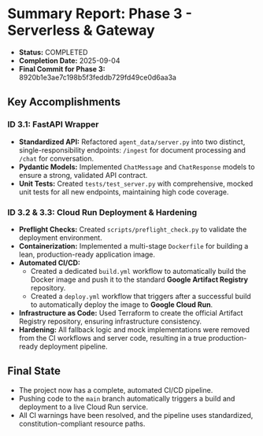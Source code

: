 # Summary Report: Phase 3 - Serverless & Gateway

- **Status:** COMPLETED
- **Completion Date:** 2025-09-04
- **Final Commit for Phase 3:** 8920b1e3ae7c198b5f3feddb729fd49ce0d6aa3a

## Key Accomplishments

### ID 3.1: FastAPI Wrapper
- **Standardized API:** Refactored `agent_data/server.py` into two distinct, single-responsibility endpoints: `/ingest` for document processing and `/chat` for conversation.
- **Pydantic Models:** Implemented `ChatMessage` and `ChatResponse` models to ensure a strong, validated API contract.
- **Unit Tests:** Created `tests/test_server.py` with comprehensive, mocked unit tests for all new endpoints, maintaining high code coverage.

### ID 3.2 & 3.3: Cloud Run Deployment & Hardening
- **Preflight Checks:** Created `scripts/preflight_check.py` to validate the deployment environment.
- **Containerization:** Implemented a multi-stage `Dockerfile` for building a lean, production-ready application image.
- **Automated CI/CD:**
    - Created a dedicated `build.yml` workflow to automatically build the Docker image and push it to the standard **Google Artifact Registry** repository.
    - Created a `deploy.yml` workflow that triggers after a successful build to automatically deploy the image to **Google Cloud Run**.
- **Infrastructure as Code:** Used Terraform to create the official Artifact Registry repository, ensuring infrastructure consistency.
- **Hardening:** All fallback logic and mock implementations were removed from the CI workflows and server code, resulting in a true production-ready deployment pipeline.

## Final State
- The project now has a complete, automated CI/CD pipeline.
- Pushing code to the `main` branch automatically triggers a build and deployment to a live Cloud Run service.
- All CI warnings have been resolved, and the pipeline uses standardized, constitution-compliant resource paths.
